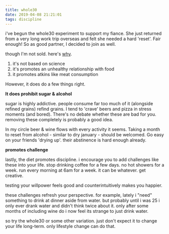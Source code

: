 ```yaml
---
title: whole30
date: 2019-04-08 21:21:01
tags: discipline
---
```


i've begun the whole30 experiment to support my fiance. She just returned from a very long work trip overseas and felt she needed a hard 'reset'. Fair enough! So as good partner, I decided to join as well. 

though I'm not sold. here's [why](https://foodscienceinstitute.com/2016/08/13/whole30-diet-more-pseudoscience-and-quackery/).

1. it's not based on science
2. it's promotes an unhealthy relationship with food
3. it promotes atkins like meat consumption

However, it does do a few things right. 

**It does prohibit sugar & alcohol**

sugar is highly addictive. people consume far too much of it (alongside refined grains) refind grains. I tend to 'crave' beers and pizza in stress moments (and bored). There's no debate whether these are bad for you. removing these completely is probably a good idea. 

In my circle beer & wine flows with every activity it seems. Taking a month to reset from alcohol - similar to dry january - should be welcomed. Go easy on your friends 'drying up'. their abstinence is hard enough already.

**promotes challenge**

lastly, the diet promotes discipline. i encourage you to add challenges like these into your life. stop drinking coffee for a few days. no hot showers for a week. run every morning at 6am for a week. it can be whatever. get creative. 

testing your willpower feels good and counterintuitively makes you happier.

these challenges refresh your perspective. for example, lately i  "need" something to drink at dinner aside from water. but probably until i was 25 i only ever drank water and didn't think twice about it. only after some months of including wine do i now feel its strange to just drink water.

so try the whole30 or some other variation. just don't expect it to change your life long-term. only lifestyle change can do that. 


